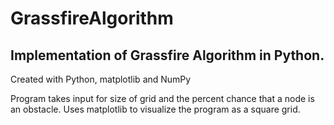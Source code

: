 # GrassfireAlgorithm
Implementation of Grassfire Algorithm in Python.
------------
Created with Python, matplotlib and NumPy

Program takes input for size of grid and the percent chance that a node is an obstacle.
Uses matplotlib to visualize the program as a square grid.
